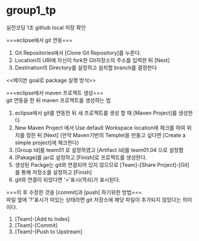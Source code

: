 # group1_tp
실전코딩 1조 github local 저장 확인



===eclipse에서 git 연동===
  1. Git Repositories에서 [Clone Git Repository]를 누른다.
  2. Location의 URI에 자신이 fork한 Git저장소의 주소를 입력한 뒤 [Next]
  3. Destination의 Directory를 설정하고 설치할 branch를 결정한다

<<메이븐 goal로 package 실행 방식>>

===eclipse에서 maven 프로젝트 생성===<br>
git 연동을 한 뒤 maven 프로젝트를 생성하는 법
  1. eclipse에서 git를 연동한 뒤 새 프로젝트를 생성 할 때 [Maven Project]를 생성한다
  2. New Maven Project 에서 Use default Workspace location에 체크를 하여 위치를 정한 뒤 [Next]
    (만약 Maven기반의 Templet을 만들고 싶다면 [Create a simple project]에 체크한다)
  3. [Group Id]를 team01 로 설정하였고 [Artifact Id]를 team01.04 으로 설정함
  4. [Pakage]를 jar로 설정하고 [Finish]로 프로젝트를 생성한다.
  5. 생성된 Packge는 git와 연결되어 있지 않으므로 [Team]-[Share Project]-[Git]를 통해 저장소를 설정하고 [Finish]
  6. git와 연결이 되었다면 '>'표시(꺽쇠)가 표시된다.

===이 후 수정한 것을 [commit]과 [push] 하기위한 방법===<br>
파일 옆에 '?'표시가 떠있는 상태라면 git 저장소에 해당 파일이 추가되지 않았다는 의미이다.
   1. [Team]-[Add to Index]
   2. [Team]-[Commit]
   3. [Team]-[Push to Upstream]
